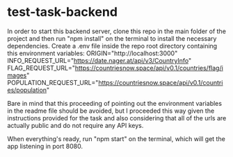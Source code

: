 ﻿# test-task-backend

In order to start this backend server, clone this repo in the main folder of the project and then run "npm install" on the terminal to install the necessary dependencies. Create a .env file inside the repo root directory containing this environment variables:
ORIGIN="http://localhost:3000"  
INFO_REQUEST_URL="https://date.nager.at/api/v3/CountryInfo"  
FLAG_REQUEST_URL="https://countriesnow.space/api/v0.1/countries/flag/images"  
POPULATION_REQUEST_URL="https://countriesnow.space/api/v0.1/countries/population"  

Bare in mind that this proceeding of pointing out the environment variables in the readme file should be avoided, but I proceeded this way given the instructions provided for the task and also considering that all of the urls are actually public and do not require any API keys.

When everything's ready, run "npm start" on the terminal, which will get the app listening in port 8080.
